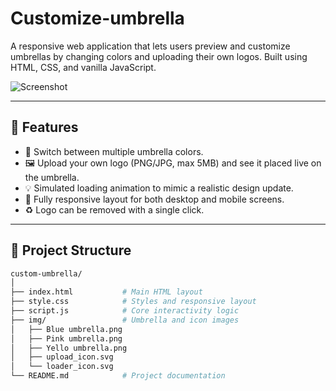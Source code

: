 # Customize-umbrella

A responsive web application that lets users preview and customize umbrellas by changing colors and uploading their own logos. Built using HTML, CSS, and vanilla JavaScript.

![Screenshot](./preview.png) <!-- Optional: Replace with an actual screenshot -->

---

## 🚀 Features

- 🌈 Switch between multiple umbrella colors.
- 🖼️ Upload your own logo (PNG/JPG, max 5MB) and see it placed live on the umbrella.
- 💡 Simulated loading animation to mimic a realistic design update.
- 📱 Fully responsive layout for both desktop and mobile screens.
- ♻️ Logo can be removed with a single click.

---

## 🧱 Project Structure

```bash
custom-umbrella/
│
├── index.html           # Main HTML layout
├── style.css            # Styles and responsive layout
├── script.js            # Core interactivity logic
├── img/                 # Umbrella and icon images
│   ├── Blue umbrella.png
│   ├── Pink umbrella.png
│   ├── Yello umbrella.png
│   ├── upload_icon.svg
│   └── loader_icon.svg
└── README.md            # Project documentation
